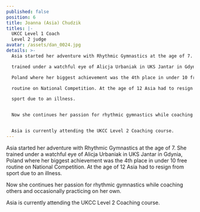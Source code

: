 ```yaml
---
published: false
position: 6
title: Joanna (Asia) Chudzik
titles: |-
  UKCC Level 1 Coach
  Level 2 judge
avatar: /assets/dan_0024.jpg
details: >-
  Asia started her adventure with Rhythmic Gymnastics at the age of 7. She

  trained under a watchful eye of Alicja Urbaniak in UKS Jantar in Gdynia,

  Poland where her biggest achievement was the 4th place in under 10 free

  routine on National Competition. At the age of 12 Asia had to resign from

  sport due to an illness.


  Now she continues her passion for rhythmic gymnastics while coaching others and occasionally practicing on her own.


  Asia is currently attending the UKCC Level 2 Coaching course.
---
```

Asia started her adventure with Rhythmic Gymnastics at the age of 7. She
trained under a watchful eye of Alicja Urbaniak in UKS Jantar in Gdynia,
Poland where her biggest achievement was the 4th place in under 10 free
routine on National Competition. At the age of 12 Asia had to resign from
sport due to an illness.

Now she continues her passion for rhythmic gymnastics while coaching others and occasionally practicing on her own.

Asia is currently attending the UKCC Level 2 Coaching course.